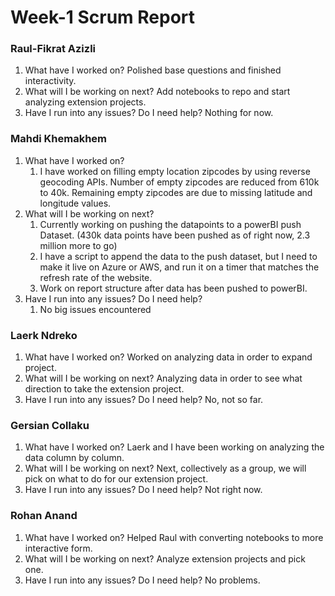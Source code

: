 
# Week-1 Scrum Report

### Raul-Fikrat Azizli
1. What have I worked on? Polished base questions and finished interactivity.
2. What will I be working on next? Add notebooks to repo and start analyzing extension projects.
3. Have I run into any issues? Do I need help? Nothing for now.


### Mahdi Khemakhem
1. What have I worked on?
   1. I have worked on filling empty location zipcodes by using reverse geocoding APIs. Number of empty zipcodes are reduced from 610k to 40k. Remaining empty zipcodes are due to missing latitude and longitude values.
2. What will I be working on next?
   1. Currently working on pushing the datapoints to a powerBI push Dataset. (430k data points have been pushed as of right now, 2.3 million more to go)
   2. I have a script to append the data to the push dataset, but I need to make it live on Azure or AWS, and run it on a timer that matches the refresh rate of the website.
   3. Work on report structure after data has been pushed to powerBI.
3. Have I run into any issues? Do I need help?
   1. No big issues encountered

### Laerk Ndreko
1. What have I worked on?
   Worked on analyzing data in order to expand project.
3. What will I be working on next?
   Analyzing data in order to see what direction to take the extension project.
5. Have I run into any issues? Do I need help?
  No, not so far.

### Gersian Collaku
1. What have I worked on?
   Laerk and I have been working on analyzing the data column by column.
3. What will I be working on next?
   Next, collectively as a group, we will pick on what to do for our extension project. 
5. Have I run into any issues? Do I need help? Not right now.

### Rohan Anand
1. What have I worked on? Helped Raul with converting notebooks to more interactive form.
2. What will I be working on next? Analyze extension projects and pick one.
3. Have I run into any issues? Do I need help? No problems.
